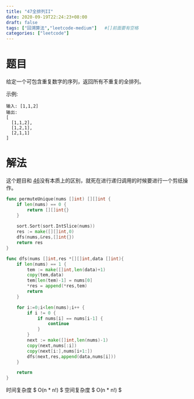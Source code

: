 ```yaml
---
title: "47全排列II"
date: 2020-09-19T22:24:23+08:00
draft: false
tags: ["回溯算法","leetcode-medium"]   #[]前面要有空格
categories: ["leetcode"]
---
```


# 题目

给定一个可包含重复数字的序列，返回所有不重复的全排列。<!--more-->

示例:

```
输入: [1,1,2]
输出:
[
  [1,1,2],
  [1,2,1],
  [2,1,1]
]
```



# 解法

这个题目和  [46](../46全排列)没有本质上的区别，就死在进行递归调用的时候要进行一个剪纸操作。

```go
func permuteUnique(nums []int) [][]int {
    if len(nums) == 0 {
        return [][]int{}
    }
    
	sort.Sort(sort.IntSlice(nums))
	res := make([][]int,0)
	dfs(nums,&res,[]int{})
	return res
}

func dfs(nums []int,res *[][]int,data []int){
	if len(nums) == 1 {
		tem := make([]int,len(data)+1)
		copy(tem,data)
		tem[len(tem)-1] = nums[0]
		*res = append(*res,tem)
		return
	}

	for i:=0;i<len(nums);i++ {
		if i != 0 {
			if nums[i] == nums[i-1] {
				continue
			}
		}
		next := make([]int,len(nums)-1)
		copy(next,nums[:i])
		copy(next[i:],nums[i+1:])
		dfs(next,res,append(data,nums[i]))
	}

	return
}
```
时间复杂度  $ O(n * n!) $
空间复杂度 $ O(n * n!)  $

